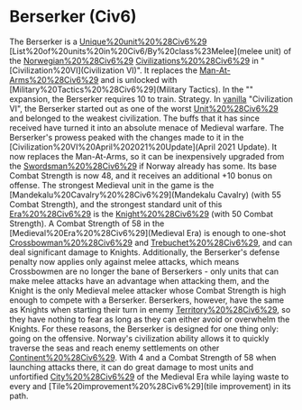 # Berserker (Civ6)

The Berserker is a [Unique%20unit%20%28Civ6%29](unique) [List%20of%20units%20in%20Civ6/By%20class%23Melee](melee unit) of the [Norwegian%20%28Civ6%29](Norwegian) [Civilizations%20%28Civ6%29](civilization) in "[Civilization%20VI](Civilization VI)". It replaces the [Man-At-Arms%20%28Civ6%29](Man-At-Arms) and is unlocked with [Military%20Tactics%20%28Civ6%29](Military Tactics).
In the "" expansion, the Berserker requires 10 to train.
Strategy.
In [vanilla](vanilla) "Civilization VI", the Berserker started out as one of the worst [Unit%20%28Civ6%29](units) and belonged to the weakest civilization. The buffs that it has since received have turned it into an absolute menace of Medieval warfare.
The Berserker's prowess peaked with the changes made to it in the [Civilization%20VI%20April%202021%20Update](April 2021 Update). It now replaces the Man-At-Arms, so it can be inexpensively upgraded from the [Swordsman%20%28Civ6%29](Swordsman) if Norway already has some. Its base Combat Strength is now 48, and it receives an additional +10 bonus on offense. The strongest Medieval unit in the game is the [Mandekalu%20Cavalry%20%28Civ6%29](Mandekalu Cavalry) (with 55 Combat Strength), and the strongest standard unit of this [Era%20%28Civ6%29](era) is the [Knight%20%28Civ6%29](Knight) (with 50 Combat Strength). A Combat Strength of 58 in the [Medieval%20Era%20%28Civ6%29](Medieval Era) is enough to one-shot [Crossbowman%20%28Civ6%29](Crossbowmen) and [Trebuchet%20%28Civ6%29](Trebuchets), and can deal significant damage to Knights. Additionally, the Berserker's defense penalty now applies only against melee attacks, which means Crossbowmen are no longer the bane of Berserkers - only units that can make melee attacks have an advantage when attacking them, and the Knight is the only Medieval melee attacker whose Combat Strength is high enough to compete with a Berserker. Berserkers, however, have the same as Knights when starting their turn in enemy [Territory%20%28Civ6%29](territory), so they have nothing to fear as long as they can either avoid or overwhelm the Knights.
For these reasons, the Berserker is designed for one thing only: going on the offensive. Norway's civilization ability allows it to quickly traverse the seas and reach enemy settlements on other [Continent%20%28Civ6%29](continents). With 4 and a Combat Strength of 58 when launching attacks there, it can do great damage to most units and unfortified [City%20%28Civ6%29](cities) of the Medieval Era while laying waste to every and [Tile%20improvement%20%28Civ6%29](tile improvement) in its path.